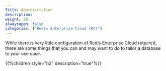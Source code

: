 ```yaml
---
Title: Administration
description: 
weight: 30
alwaysopen: false
categories: ["Redis Enterprise Cloud (RC)"]
---
```

While there is very little configuration of Redis Enterprise Cloud
required, there are some things that you can and may want to do to
tailor a database to your use case.

{{%children style="h2" description="true"%}}